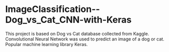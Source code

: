# ImageClassification--Dog_vs_Cat_CNN-with-Keras

This project is based on Dog vs Cat database collected from Kaggle. Convolutional Neural Network was used to predict an image of a dog or cat. Popular machine learning library Keras.
